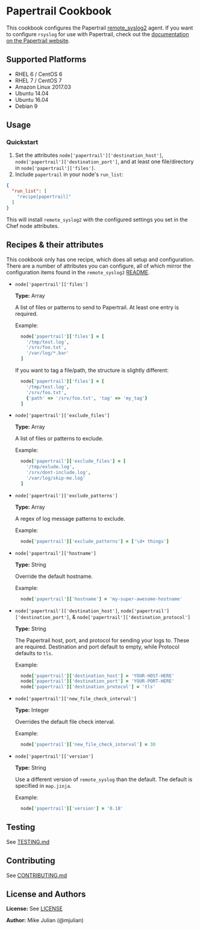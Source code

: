 # Papertrail Cookbook

This cookbook configures the Papertrail [remote_syslog2](https://github.com/papertrail/remote_syslog2) agent. If you want to configure `rsyslog` for use with Papertrail, check out the [documentation on the Papertrail website](http://help.papertrailapp.com/kb/configuration/configuring-remote-syslog-from-unixlinux-and-bsdos-x/).

## Supported Platforms

* RHEL 6 / CentOS 6
* RHEL 7 / CentOS 7
* Amazon Linux 2017.03
* Ubuntu 14.04
* Ubuntu 16.04
* Debian 9

## Usage

### Quickstart

1. Set the attributes `node['papertrail']['destination_host']`, `node['papertrail']['destination_port']`, and at least one file/directory in `node['papertrail']['files']`.
2. Include `papertrail` in your node's `run_list`:

```json
{
  "run_list": [
    "recipe[papertrail]"
  ]
}
```

This will install `remote_syslog2` with the configured settings you set in the Chef node attributes.


## Recipes & their attributes

This cookbook only has one recipe, which does all setup and configuration. There are a number of attributes you can configure, all of which mirror the configuration items found in the `remote_syslog2` [README](https://github.com/papertrail/remote_syslog2#configuration).

- `node['papertrail']['files']`

  **Type:** Array

  A list of files or patterns to send to Papertrail. At least one entry is required.

  Example:
  ```ruby
    node['papertrail']['files'] = [
      '/tmp/test.log',
      '/srv/foo.txt',
      '/var/log/*.bar'
    ]
  ```

  If you want to tag a file/path, the structure is slightly different:
  ```ruby
    node['papertrail']['files'] = [
      '/tmp/test.log',
      '/srv/foo.txt',
      {'path' => '/srv/foo.txt', 'tag' => 'my_tag'}
    ]
   ```

- `node['papertrail']['exclude_files']`

  **Type:** Array

  A list of files or patterns to exclude.

  Example:
  ```ruby
    node['papertrail']['exclude_files'] = [
      '/tmp/exlude.log',
      '/srv/dont-include.log',
      '/var/log/skip-me.log'
    ]
  ```

- `node['papertrail']['exclude_patterns']`

  **Type:** Array

  A regex of log message patterns to exclude.

  Example:
  ```ruby
    node['papertrail']['exclude_patterns'] = ['\d+ things']
  ```
- `node['papertrail']['hostname']`

  **Type:** String

  Override the default hostname.

  Example:
  ```ruby
    node['papertrail']['hostname'] = 'my-super-awesome-hostname'
  ```

- `node['papertrail']['destination_host']`, `node['papertrail']['destination_port']`, & `node['papertrail']['destination_protocol']`

  **Type:** String

  The Papertrail host, port, and protocol for sending your logs to. These are required. Destination and port default to empty, while Protocol defaults to `tls`.

  Example:
  ```ruby
    node['papertrail']['destination_host'] = 'YOUR-HOST-HERE'
    node['papertrail']['destination_port'] = 'YOUR-PORT-HERE'
    node['papertrail']['destination_protocol'] = 'tls'
  ```

- `node['papertrail']['new_file_check_interval']`

  **Type:** Integer

  Overrides the default file check interval.

  Example:
  ```ruby
    node['papertrail']['new_file_check_interval'] = 30
  ```

- `node['papertrail']['version']`

  **Type:** String

  Use a different version of `remote_syslog` than the default. The default is specified in `map.jinja`.

  Example:
  ```ruby
    node['papertrail']['version'] = '0.18'
  ```

## Testing

See [TESTING.md](TESTING.md)

## Contributing

See [CONTRIBUTING.md](CONTRIBUTING.md)

## License and Authors

**License:** See [LICENSE](LICENSE.md)

**Author:** Mike Julian (@mjulian)
